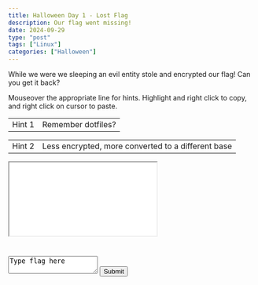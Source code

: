 ```yaml
---
title: Halloween Day 1 - Lost Flag
description: Our flag went missing!
date: 2024-09-29
type: "post"
tags: ["Linux"]
categories: ["Halloween"]
---
```


While we were we sleeping an evil entity stole and encrypted our flag!
Can you get it back?

Mouseover the appropriate line for hints. Highlight and right click to copy, and right click on cursor to paste.
<div class="mouseover">
    <table>
        <tr>
            <td>Hint 1</td>
            <td class="content">Remember dotfiles?</td>
        </tr>
    </table>
</div>
<div class="mouseover">
    <table>
        <tr>
            <td>Hint 2</td>
            <td class="content">Less encrypted, more converted to a different base</td>
        </tr>
    </table>
</div>

<link href="/ctf/vm/vm.css" rel="stylesheet"/>
<script src="/ctf/vm/oct1.js"></script>
<div id="virt">
    <iframe src="/ctf/vm/vm.html?url=oct1.cfg&cpu=x86">Incompatible Browser D:</iframe>
</div>
<h1 id="status"></h1>
<textarea id="flag">Type flag here</textarea>
<button onclick="submit();">Submit</button>
